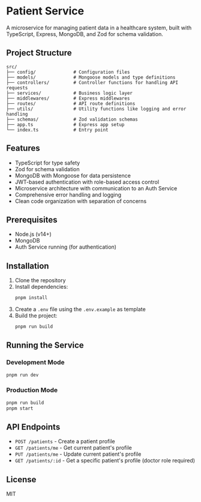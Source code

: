 # Patient Service

A microservice for managing patient data in a healthcare system, built with TypeScript, Express, MongoDB, and Zod for schema validation.

## Project Structure

```
src/
├── config/              # Configuration files
├── models/              # Mongoose models and type definitions
├── controllers/         # Controller functions for handling API requests
├── services/            # Business logic layer
├── middlewares/         # Express middlewares
├── routes/              # API route definitions
├── utils/               # Utility functions like logging and error handling
├── schemas/             # Zod validation schemas
├── app.ts               # Express app setup
└── index.ts             # Entry point
```

## Features

-   TypeScript for type safety
-   Zod for schema validation
-   MongoDB with Mongoose for data persistence
-   JWT-based authentication with role-based access control
-   Microservice architecture with communication to an Auth Service
-   Comprehensive error handling and logging
-   Clean code organization with separation of concerns

## Prerequisites

-   Node.js (v14+)
-   MongoDB
-   Auth Service running (for authentication)

## Installation

1. Clone the repository
2. Install dependencies:
    ```bash
    pnpm install
    ```
3. Create a `.env` file using the `.env.example` as template
4. Build the project:
    ```bash
    pnpm run build
    ```

## Running the Service

### Development Mode

```bash
pnpm run dev
```

### Production Mode

```bash
pnpm run build
pnpm start
```

## API Endpoints

-   `POST /patients` - Create a patient profile
-   `GET /patients/me` - Get current patient's profile
-   `PUT /patients/me` - Update current patient's profile
-   `GET /patients/:id` - Get a specific patient's profile (doctor role required)

## License

MIT

